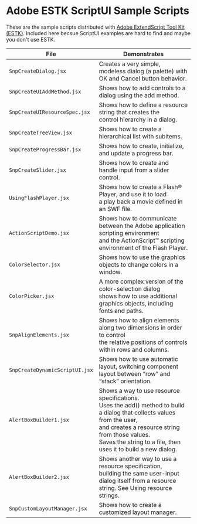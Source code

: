 # Adobe ESTK ScriptUI Sample Scripts

These are the sample scripts distributed with [Adobe ExtendScript Tool Kit (ESTK)](https://github.com/Adobe-CEP/CEP-Resources/tree/master/ExtendScript-Toolkit). Included here becsue ScriptUI examples are hard to find and maybe you don't use ESTK. 


| File | Demonstrates |
|------|--------------|
| `SnpCreateDialog.jsx` | Creates a very simple, modeless dialog (a palette) with OK and Cancel button behavior. |
| `SnpCreateUIAddMethod.jsx` | Shows how to add controls to a dialog using the add method. |
| `SnpCreateUIResourceSpec.jsx` | Shows how to define a resource string that creates the <br>control hierarchy in a dialog. |
| `SnpCreateTreeView.jsx` | Shows how to create a hierarchical list with subitems. |
| `SnpCreateProgressBar.jsx` | Shows how to create, initialize, and update a progress bar. |
| `SnpCreateSlider.jsx` | Shows how to create and handle input from a slider control. |
| `UsingFlashPlayer.jsx` | Shows how to create a Flash® Player, and use it to load <br>a play back a movie defined in an SWF file. |
| `ActionScriptDemo.jsx` | Shows how to communicate between the Adobe application scripting environment <br>and the ActionScript™ scripting environment of the Flash Player. |
| `ColorSelector.jsx` | Shows how to use the graphics objects to change colors in a window. |
| `ColorPicker.jsx` | A more complex version of the color-selection dialog <br>shows how to use additional graphics objects, including fonts and paths. |
| `SnpAlignElements.jsx` | Shows how to align elements along two dimensions in order to control <br>the relative positions of controls within rows and columns. |
| `SnpCreateDynamicScriptUI.jsx` | Shows how to use automatic layout, switching component <br>layout between “row” and “stack” orientation. |
| `AlertBoxBuilder1.jsx` | Shows a way to use resource specifications. <br>Uses the add() method to build a dialog that collects values from the user, <br>and creates a resource string from those values. <br>Saves the string to a file, then uses it to build a new dialog. |
| `AlertBoxBuilder2.jsx` | Shows another way to use a resource specification, <br>building the same user-input dialog itself from a resource string. See Using resource strings. |
| `SnpCustomLayoutManager.jsx` | Shows how to create a customized layout manager.  |
